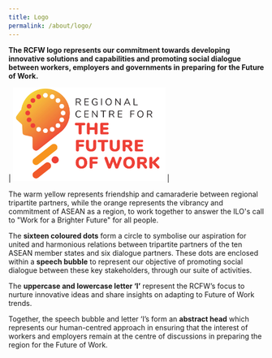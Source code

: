 ```yaml
---
title: Logo
permalink: /about/logo/
---
```

**The RCFW logo represents our commitment towards developing innovative solutions and capabilities and promoting social dialogue between workers, employers and governments in preparing for the Future of Work.**
<br>

| <a href="/images/rcfw-logo-final.png"><img src="/images/rcfw-logo-final.png" style="width:300px;" /></a> | 

The warm yellow represents friendship and camaraderie between regional tripartite partners, while the orange represents the vibrancy and commitment of ASEAN as a region, to work together to answer the ILO's call to "Work for a Brighter Future" for all people. 

The **sixteen coloured dots** form a circle to symbolise our aspiration for united and harmonious relations between tripartite partners of the ten ASEAN member states and six dialogue partners. These dots are enclosed within a **speech bubble** to represent our objective of promoting social dialogue between these key stakeholders, through our suite of activities.

The **uppercase and lowercase letter ‘I’** represent the RCFW’s focus to nurture innovative ideas and share insights on adapting to Future of Work trends. 

Together, the speech bubble and letter ‘I’s form an **abstract head** which represents our human-centred approach in ensuring that the interest of workers and employers remain at the centre of discussions in preparing the region for the Future of Work.
